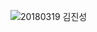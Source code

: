 ![20180319 김진성](https://user-images.githubusercontent.com/112995660/204700542-96c2f6a7-fd20-4750-9617-1df8fdb81c6e.PNG)
